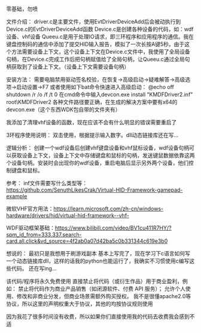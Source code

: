 零基础，勿喷

文件介绍：
driver.c是主要文件，使用EvtDriverDeviceAdd后会被动执行到Device.c的EvtDriverDeviceAdd函数
Device.c是创建各种设备的代码，如：wdf设备、vhf设备
Queeu.c是用于处理IO请求，即三环程序和应用程序的通信。我在键盘控制码的通信中添加了提交HID输入报告，模拟了一次长按A键5秒。由于这个方法需要设备上下文，这个设备上下文在Device.c文件中，我使用了全局设备句柄，在Device.c完成工作后把句柄赋值给了全局句柄，让Queeu.c通过全局句柄获取到了设备上下文。（设备上下文需要设备句柄）


安装方法：
需要电脑禁用驱动签名校验，在恢复->高级启动->疑难解答->高级选项->启动设置->F7
或者使用如下bat命令快速进入高级启动：
@echo off
shutdown /r /o /f /t 0
在cmd命令中输入devcon.exe install "KMDFDriver2.inf" root\KMDFDriver2
各种文件路径要正确，在生成的解决方案中要有x64的devcon.exe（这个东西WDK包自带的文件夹有）

我添加了清理vhf设备的函数，现在应该不会有什么明显的错误需要重启了


3环程序使用说明：
双击使用，根据提示输入数字。dll动态链接库还在写...


逻辑分析：
创建一个wdf设备后创建vhf键盘设备和vhf鼠标设备，wdf设备句柄可以获取设备上下文，设备上下文中存储键盘和鼠标的句柄，发送键鼠数据依靠这两个设备句柄。安装时会出现你的wdf设备，重启电脑后显示另外两个设备，他们控制键盘和鼠标。


参考：
inf文件需要写什么类型等：https://github.com/SenuthLikesCrak/Virtual-HID-Framework-gamepad-example

微软VHF官方用法：https://learn.microsoft.com/zh-cn/windows-hardware/drivers/hid/virtual-hid-framework--vhf-

WDF驱动框架基础：https://www.bilibili.com/video/BV1cu411R7HY/?spm_id_from=333.337.search-card.all.click&vd_source=4f2ab0a07d42ba5c0b331344c619e3b0




想说的：
最初只是我想用于刷游戏副本
基本上写完了，现在学习下c语言如何写一个动态链接库dll，这样的话我的python也能运行了，我确实不习惯使用c编写这些代码。
还在写ing...



该代码/程序将永久免费使用
直接禁止将代码（或衍生作品）用于商业盈利，例如：
禁止将代码作为商业产品销售（如闭源软件、付费 API 服务）；
允许个人使用、修改和非商业分发，但商业场景需额外购买授权。
我不是很懂apache2.0等协议，所以这里的声明权重大于协议，其他的均按协议规则使用


因为我花了很多时间没有收费，所以如果你们直接使用我的代码去收费我会感到不适
